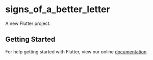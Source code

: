 # signs_of_a_better_letter

A new Flutter project.

## Getting Started

For help getting started with Flutter, view our online
[documentation](https://flutter.io/).
